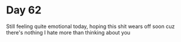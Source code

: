 # Day 62

Still feeling quite emotional today, hoping this shit wears off soon cuz there's nothing I hate more than thinking about you